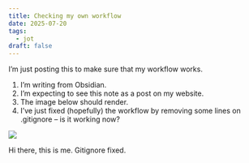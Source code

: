 ```yaml
---
title: Checking my own workflow
date: 2025-07-20
tags:
  - jot
draft: false
---
```

I’m just posting this to make sure that my workflow works.

1. I’m writing from Obsidian.
2. I’m expecting to see this note as a post on my website.
3. The image below should render.
4. I’ve just fixed (hopefully) the workflow by removing some lines on .gitignore – is it working now?

![](pablo-santalla-about-main.png)

Hi there, this is me.
Gitignore fixed.